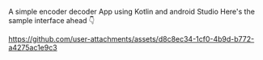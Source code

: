A simple encoder decoder App using Kotlin and android Studio
Here's the sample interface ahead 👇


https://github.com/user-attachments/assets/d8c8ec34-1cf0-4b9d-b772-a4275ac1e9c3

